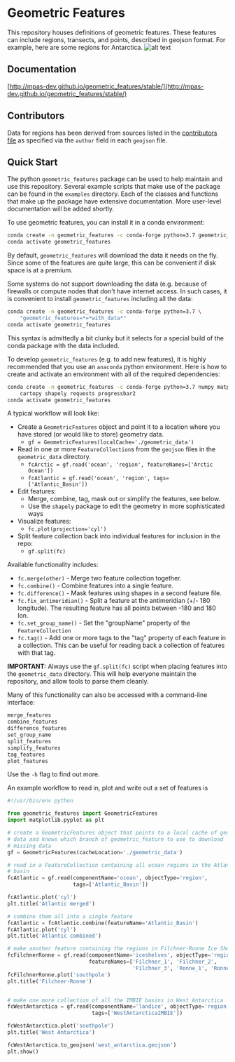 # Geometric Features

This repository houses definitions of geometric features. These features
can include regions, transects, and points, described in geojson format.
For example, here are some regions for Antarctica.
![alt text](https://cloud.githubusercontent.com/assets/4179064/12921663/93282b64-cf4e-11e5-9260-a78dfadc4459.png "Antarctica regions")

## Documentation

[http://mpas-dev.github.io/geometric_features/stable/](http://mpas-dev.github.io/geometric_features/stable/)

## Contributors

Data for regions has been derived from sources listed in the
[contributors file](contributors/CONTRIBUTORS.md) as specified
via the `author` field in each `geojson` file.

## Quick Start

The python `geometric_features` package can be used to help maintain and use
this repository. Several example scripts that make use of the package can be
found in the `examples` directory.  Each of the classes and functions that make
up the package have extensive documentation.  More user-level documentation
will be added shortly.

To use geometric features, you can install it in a conda environment:
```bash
conda create -n geometric_features -c conda-forge python=3.7 geometric_features
conda activate geometric_features
```
By default, `geometric_features` will download the data it needs on the fly.
Since some of the features are quite large, this can be convenient if disk
space is at a premium.

Some systems do not support downloading the data (e.g. because of firewalls or
compute nodes that don't have internet access.  In such cases, it is convenient
to install `geometric_features` including all the data:
```bash
conda create -n geometric_features -c conda-forge python=3.7 \
    "geometric_features=*=*with_data*"
conda activate geometric_features
```
This syntax is admittedly a bit clunky but it selects for a special build of
the conda package with the data included.

To develop `geometric_features` (e.g. to add new features), it is highly
recommended that you use an `anaconda` python environment.  Here is how to
create and activate an environment with all of the required dependencies:
```bash
conda create -n geometric_features -c conda-forge python=3.7 numpy matplotlib \
    cartopy shapely requests progressbar2
conda activate geometric_features
```

A typical workflow will look like:
* Create a `GeometricFeatures` object and point it to a location where you have
  stored (or would like to store) geometry data.
  - `gf = GeometricFeatures(localCache='./geometric_data')`
* Read in one or more `FeatureCollection`s from the `geojson` files in the
  `geometric_data` directory.
  - `fcArctic = gf.read('ocean', 'region', featureNames=['Arctic Ocean'])`
  - `fcAtlantic = gf.read('ocean', 'region', tags=['Atlantic_Basin'])`
* Edit features:
  - Merge, combine, tag, mask out or simplify the features, see below.
  - Use the `shapely` package to edit the geometry in more sophisticated ways
* Visualize features:
  - `fc.plot(projection='cyl')`
* Split feature collection back into individual features for inclusion in the
  repo:
  - `gf.split(fc)`

Available functionality includes:
* `fc.merge(other)` - Merge two feature collection together.
* `fc.combine()` - Combine features into a single feature.
* `fc.difference()` - Mask features using shapes in a second feature file.
* `fc.fix_antimeridian()` - Split a feature at the antimeridian (+/- 180 longitude). The resulting feature has all points between -180 and 180 lon.
* `fc.set_group_name()` - Set the "groupName" property of the `FeatureCollection`
* `fc.tag()` - Add one or more tags to the "tag" property of each feature in a collection.  This can be useful for reading back a collection of features with that tag.

**IMPORTANT:** Always use the `gf.split(fc)` script when placing features into
the `geometric_data` directory. This will help everyone maintain the
repository, and allow tools to parse them cleanly.

Many of this functionality can also be accessed with a command-line interface:
```bash
merge_features
combine_features
difference_features
set_group_name
split_features
simplify_features
tag_features
plot_features
```
Use the `-h` flag to find out more.

An example workflow to read in, plot and write out a set of features is
```python
#!/usr/bin/env python

from geometric_features import GeometricFeatures
import matplotlib.pyplot as plt

# create a GeometricFeatures object that points to a local cache of geometric
# data and knows which branch of geometric_feature to use to download
# missing data
gf = GeometricFeatures(cacheLocation='./geometric_data')

# read in a FeatureCollection containing all ocean regions in the Atlantic
# basin
fcAtlantic = gf.read(componentName='ocean', objectType='region',
                     tags=['Atlantic_Basin'])

fcAtlantic.plot('cyl')
plt.title('Atlantic merged')

# combine them all into a single feature
fcAtlantic = fcAtlantic.combine(featureName='Atlantic_Basin')
fcAtlantic.plot('cyl')
plt.title('Atlantic combined')

# make another feature containing the regions in Filchner-Ronne Ice Shelf
fcFilchnerRonne = gf.read(componentName='iceshelves', objectType='region',
                          featureNames=['Filchner_1', 'Filchner_2',
                                        'Filchner_3', 'Ronne_1', 'Ronne_2'])
fcFilchnerRonne.plot('southpole')
plt.title('Filchner-Ronne')


# make one more collection of all the IMBIE basins in West Antarctica
fcWestAntarctica = gf.read(componentName='landice', objectType='region',
                           tags=['WestAntarcticaIMBIE'])

fcWestAntarctica.plot('southpole')
plt.title('West Antarctica')

fcWestAntarctica.to_geojson('west_antarctica.geojson')
plt.show()
```
